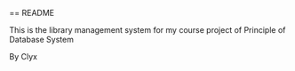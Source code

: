 == README

This is the library management system for my course project of
Principle of Database System

By Clyx
